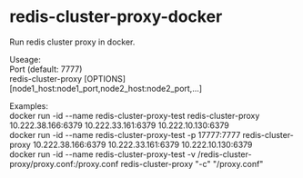 # redis-cluster-proxy-docker
Run redis cluster proxy in docker.

Useage:  
  Port (default: 7777)  
  redis-cluster-proxy [OPTIONS] [node1_host:node1_port,node2_host:node2_port,...]
  
Examples:  
  docker run -id --name redis-cluster-proxy-test redis-cluster-proxy 10.222.38.166:6379 10.222.33.161:6379 10.222.10.130:6379  
  docker run -id --name redis-cluster-proxy-test -p 17777:7777 redis-cluster-proxy 10.222.38.166:6379 10.222.33.161:6379 10.222.10.130:6379  
  docker run -id --name redis-cluster-proxy-test -v /redis-cluster-proxy/proxy.conf:/proxy.conf redis-cluster-proxy "-c" "/proxy.conf"
